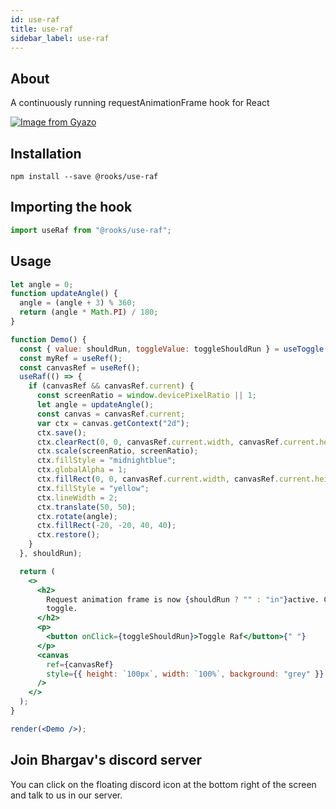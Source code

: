```yaml
---
id: use-raf
title: use-raf
sidebar_label: use-raf
---
```


   

## About

A continuously running requestAnimationFrame hook for React
<br/>

[![Image from Gyazo](https://i.gyazo.com/8c7393678112dc0cee575cbff570096d.gif)](https://gyazo.com/8c7393678112dc0cee575cbff570096d)

## Installation

    npm install --save @rooks/use-raf

## Importing the hook

```javascript
import useRaf from "@rooks/use-raf";
```

## Usage

```jsx
let angle = 0;
function updateAngle() {
  angle = (angle + 3) % 360;
  return (angle * Math.PI) / 180;
}

function Demo() {
  const { value: shouldRun, toggleValue: toggleShouldRun } = useToggle(true);
  const myRef = useRef();
  const canvasRef = useRef();
  useRaf(() => {
    if (canvasRef && canvasRef.current) {
      const screenRatio = window.devicePixelRatio || 1;
      let angle = updateAngle();
      const canvas = canvasRef.current;
      var ctx = canvas.getContext("2d");
      ctx.save();
      ctx.clearRect(0, 0, canvasRef.current.width, canvasRef.current.height);
      ctx.scale(screenRatio, screenRatio);
      ctx.fillStyle = "midnightblue";
      ctx.globalAlpha = 1;
      ctx.fillRect(0, 0, canvasRef.current.width, canvasRef.current.height);
      ctx.fillStyle = "yellow";
      ctx.lineWidth = 2;
      ctx.translate(50, 50);
      ctx.rotate(angle);
      ctx.fillRect(-20, -20, 40, 40);
      ctx.restore();
    }
  }, shouldRun);

  return (
    <>
      <h2>
        Request animation frame is now {shouldRun ? "" : "in"}active. Click to
        toggle.
      </h2>
      <p>
        <button onClick={toggleShouldRun}>Toggle Raf</button>{" "}
      </p>
      <canvas
        ref={canvasRef}
        style={{ height: `100px`, width: `100%`, background: "grey" }}
      />
    </>
  );
}

render(<Demo />);
```


## Join Bhargav's discord server
You can click on the floating discord icon at the bottom right of the screen and talk to us in our server.

    